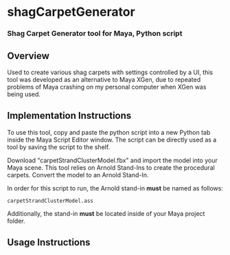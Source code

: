 # shagCarpetGenerator
### Shag Carpet Generator tool for Maya, Python script

## Overview
Used to create various shag carpets with settings controlled by a UI, this tool was developed as an alternative to Maya XGen, due to repeated problems of Maya crashing on my personal computer when XGen was being used.

## Implementation Instructions
To use this tool, copy and paste the python script into a new Python tab inside the Maya Script Editor window. The script can be directly used as a tool by saving the script to the shelf. 

Download "carpetStrandClusterModel.fbx" and import the model into your Maya scene. This tool relies on Arnold Stand-Ins to create the procedural carpets. Convert the model to an Arnold Stand-In.

In order for this script to run, the Arnold stand-in **must** be named as follows: 
```
carpetStrandClusterModel.ass
```
Additionally, the stand-in **must** be located inside of your Maya project folder.

## Usage Instructions
